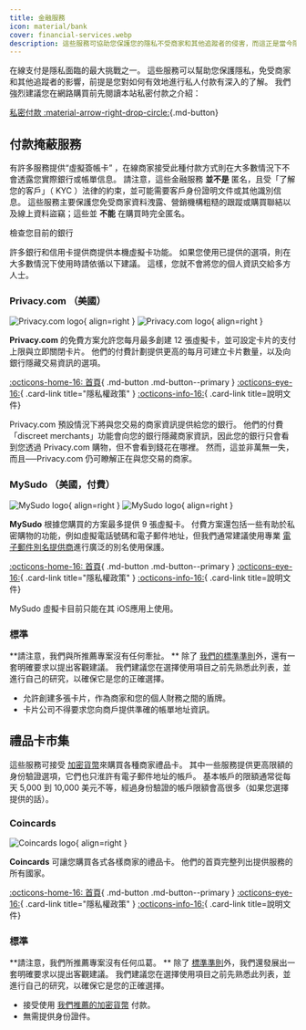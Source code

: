 ```yaml
---
title: 金融服務
icon: material/bank
cover: financial-services.webp
description: 這些服務可協助您保護您的隱私不受商家和其他追蹤者的侵害，而這正是當今隱私權所面臨的最大挑戰之一。
---
```


在線支付是隱私面臨的最大挑戰之一。 這些服務可以幫助您保護隱私，免受商家和其他追蹤者的影響，前提是您對如何有效地進行私人付款有深入的了解。 我們強烈建議您在網路購買前先閱讀本站私密付款之介紹：

[私密付款 :material-arrow-right-drop-circle:](advanced/payments.md ""){.md-button}

## 付款掩蔽服務

有許多服務提供“虛擬簽帳卡” ，在線商家接受此種付款方式則在大多數情況下不會透露您實際銀行或帳單信息。 請注意，這些金融服務 **並不是** 匿名，且受「了解您的客戶」（ KYC ）法律的約束，並可能需要客戶身份證明文件或其他識別信息。 這些服務主要保護您免受商家資料洩露、營銷機構粗糙的跟蹤或購買聯結以及線上資料盜竊；這些並 **不能** 在購買時完全匿名。

<div class="admonition tip" markdown>
<p class="admonition-title">檢查您目前的銀行</p>

許多銀行和信用卡提供商提供本機虛擬卡功能。 如果您使用已提供的選項，則在大多數情況下使用時請依循以下建議。 這樣，您就不會將您的個人資訊交給多方人士。

</div>

### Privacy.com （美國）

<div class="admonition recommendation" markdown>

![Privacy.com logo](assets/img/financial-services/privacy_com.svg#only-light){ align=right }
![Privacy.com logo](assets/img/financial-services/privacy_com-dark.svg#only-dark){ align=right }

**Privacy.com** 的免費方案允許您每月最多創建 12 張虛擬卡，並可設定卡片的支付上限與立即關閉卡片。 他們的付費計劃提供更高的每月可建立卡片數量，以及向銀行隱藏交易資訊的選項。

[:octicons-home-16: 首頁](https://privacy.com){ .md-button .md-button--primary }
[:octicons-eye-16:](https://privacy.com/privacy-policy){ .card-link title="隱私權政策" }
[:octicons-info-16:](https://support.privacy.com){ .card-link title=說明文件}

</details>

</div>

Privacy.com 預設情況下將與您交易的商家資訊提供給您的銀行。 他們的付費「discreet merchants」功能會向您的銀行隱藏商家資訊，因此您的銀行只會看到您透過 Privacy.com 購物，但不會看到錢花在哪裡。 然而，這並非萬無一失，而且──Privacy.com 仍可瞭解正在與您交易的商家。

### MySudo （美國，付費）

<div class="admonition recommendation" markdown>

![MySudo logo](assets/img/financial-services/mysudo.svg#only-light){ align=right }
![MySudo logo](assets/img/financial-services/mysudo-dark.svg#only-dark){ align=right }

**MySudo** 根據您購買的方案最多提供 9 張虛擬卡。 付費方案還包括一些有助於私密購物的功能，例如虛擬電話號碼和電子郵件地址，但我們通常建議使用專業 [電子郵件別名提供商](email-aliasing.md)進行廣泛的別名使用保護。

[:octicons-home-16: 首頁](https://mysudo.com){ .md-button .md-button--primary }
[:octicons-eye-16:](https://anonyome.com/privacy-policy){ .card-link title="隱私權政策" }
[:octicons-info-16:](https://support.mysudo.com){ .card-link title=說明文件}

</details>

</div>

MySudo 虛擬卡目前只能在其 iOS應用上使用。

### 標準

**請注意，我們與所推薦專案沒有任何牽扯。 ** 除了 [我們的標準準則](about/criteria.md)外，還有一套明確要求以提出客觀建議。 我們建議您在選擇使用項目之前先熟悉此列表，並進行自己的研究，以確保它是您的正確選擇。

- 允許創建多張卡片，作為商家和您的個人財務之間的盾牌。
- 卡片公司不得要求您向商戶提供準確的帳單地址資訊。

## 禮品卡市集

這些服務可接受 [加密貨幣](cryptocurrency.md)來購買各種商家禮品卡。 其中一些服務提供更高限額的身份驗證選項，它們也只淮許有電子郵件地址的帳戶。 基本帳戶的限額通常從每天 5,000 到 10,000 美元不等，經過身份驗證的帳戶限額會高很多（如果您選擇提供的話）。

### Coincards

<div class="admonition recommendation" markdown>

![Coincards logo](assets/img/financial-services/coincards.svg){ align=right }

**Coincards** 可讓您購買各式各樣商家的禮品卡。 他們的首頁完整列出提供服務的所有國家。

[:octicons-home-16: 首頁](https://coincards.com){ .md-button .md-button--primary }
[:octicons-eye-16:](https://coincards.com/privacy-policy){ .card-link title="隱私權政策" }
[:octicons-info-16:](https://coincards.com/frequently-asked-questions){ .card-link title=說明文件}

</details>

</div>

<!-- markdownlint-disable-next-line -->
### 標準

**請注意，我們所推薦專案沒有任何瓜葛。 ** 除了 [標準準則](about/criteria.md)外，我們還發展出一套明確要求以提出客觀建議。 我們建議您在選擇使用項目之前先熟悉此列表，並進行自己的研究，以確保它是您的正確選擇。

- 接受使用 [我們推薦的加密貨幣](cryptocurrency.md) 付款。
- 無需提供身份證件。
